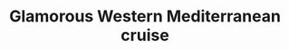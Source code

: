---
category: mediterranean
title: Glamorous Western Mediterranean cruise
class: glamorous-western-mediterranean-cruise
cruiseline: A full-board Western Mediterranean cruise with a Sorrento stay - all travel included
price: 1399
nights: 10
cruise-url: https://www.secretescapes.com/glamorous-western-mediterranean-cruise-journey-to-naples-la-spezia-cannes-ajaccio-and-more-with-a-stay-in-sorrento/sale?utm_source=SE&utm_medium=hub_offer&utm_campaign=cruise_20160222
---